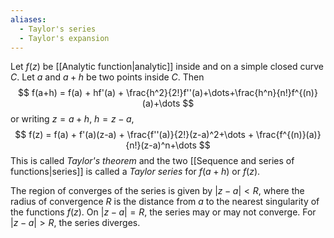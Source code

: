 ```yaml
---
aliases:
  - Taylor's series
  - Taylor's expansion
---
```

Let $f(z)$ be [[Analytic function|analytic]] inside and on a simple closed curve $C$. Let $a$ and $a+h$ be two points inside $C$. Then
$$
f(a+h) = f(a) + hf'(a) + \frac{h^2}{2!}f''(a)+\dots+\frac{h^n}{n!}f^{(n)}(a)+\dots
$$
or writing $z =a+h$, $h= z-a$,
$$
f(z) = f(a) + f'(a)(z-a) + \frac{f''(a)}{2!}(z-a)^2+\dots + \frac{f^{(n)}(a)}{n!}(z-a)^n+\dots
$$
This is called _Taylor's  theorem_ and the two [[Sequence and series of functions|series]] is called a _Taylor series_ for $f(a+h)$ or $f(z)$.

The region of converges of the series is given by $|z-a| < R$, where the radius of convergence $R$ is the distance from $a$ to the nearest singularity of the functions $f(z)$. On $|z-a| = R$, the series may or may not converge. For $|z-a| > R$, the series diverges.